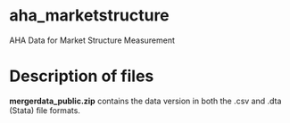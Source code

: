 # aha_marketstructure
AHA Data for Market Structure Measurement

# Description of files
<b>mergerdata_public.zip</b> contains the data version in both the .csv and .dta (Stata) file formats. 
